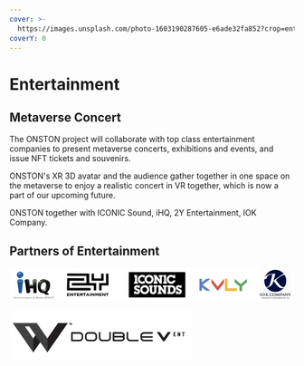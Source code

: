 ```yaml
---
cover: >-
  https://images.unsplash.com/photo-1603190287605-e6ade32fa852?crop=entropy&cs=srgb&fm=jpg&ixid=MnwxOTcwMjR8MHwxfHNlYXJjaHwyfHxlbnRlcnRhaW5tZW50fGVufDB8fHx8MTYzOTI1MTY1Mg&ixlib=rb-1.2.1&q=85
coverY: 0
---
```


# Entertainment

## Metaverse Concert

The ONSTON project will collaborate with top class entertainment companies to present metaverse concerts, exhibitions and events, and issue NFT tickets and souvenirs.

ONSTON's XR 3D avatar and the audience gather together in one space on the metaverse to enjoy a realistic concert in VR together, which is now a part of our upcoming future.

ONSTON together with ICONIC Sound, iHQ, 2Y Entertainment, IOK Company.

## Partners of Entertainment

![](<../.gitbook/assets/image (2) (1) (1) (1).png>)

![](<../.gitbook/assets/image (10).png>)
